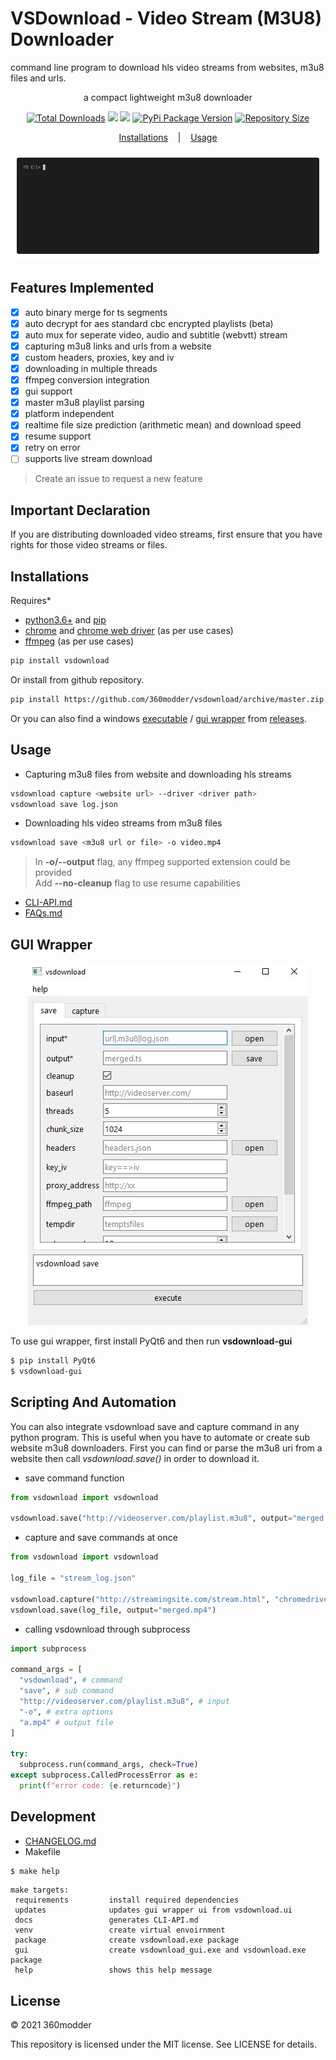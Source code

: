# VSDownload - Video Stream (M3U8) Downloader

command line program to download hls video streams from websites, m3u8 files and urls.

<p align="center">
  a compact lightweight m3u8 downloader
</p>

<p align="center">
  <a href="https://pypi.org/project/vsdownload/"><img src="https://pepy.tech/badge/vsdownload" alt="Total Downloads"></a>
  <a href="https://www.python.org/downloads/" title="Python Version"><img src="https://img.shields.io/badge/python-%3E=_3.6-green.svg"></a>
  <a href="LICENSE" title="License: MIT"><img src="https://img.shields.io/badge/License-MIT-blue.svg"></a>
  <a href="https://pypi.org/project/vsdownload/"><img src="https://badge.fury.io/py/vsdownload.svg" alt="PyPi Package Version"></a>
  <a href="https://github.com/360modder/vsdownload"><img src="https://img.shields.io/github/repo-size/360modder/vsdownload.svg" alt="Repository Size"></a>
</p>

<p align="center">
  <a href="#Installations">Installations</a>
  &nbsp;&nbsp;&nbsp;|&nbsp;&nbsp;&nbsp;
  <a href="#Usage">Usage</a>
</p>

<p align="center">
  <img src="https://raw.githubusercontent.com/360modder/vsdownload/master/images/vsdownload.gif">
</p>

## Features Implemented

- [x] auto binary merge for ts segments
- [x] auto decrypt for aes standard cbc encrypted playlists (beta)
- [x] auto mux for seperate video, audio and subtitle (webvtt) stream
- [x] capturing m3u8 links and urls from a website
- [x] custom headers, proxies, key and iv
- [x] downloading in multiple threads
- [x] ffmpeg conversion integration
- [x] gui support
- [x] master m3u8 playlist parsing
- [x] platform independent
- [x] realtime file size prediction (arithmetic mean) and download speed
- [x] resume support
- [x] retry on error
- [ ] supports live stream download

> Create an issue to request a new feature

## Important Declaration

If you are distributing downloaded video streams, first ensure that you have rights for those video streams or files.

## Installations

Requires*

- [python3.6+](https://www.python.org/downloads/) and [pip](https://pip.pypa.io/en/stable/installation/)
- [chrome](https://www.google.com/chrome/) and [chrome web driver](https://chromedriver.chromium.org/downloads) (as per use cases)
- [ffmpeg](https://www.ffmpeg.org/download.html) (as per use cases)

```bash
pip install vsdownload
```

Or install from github repository.

```bash
pip install https://github.com/360modder/vsdownload/archive/master.zip
```

Or you can also find a windows [executable](https://github.com/360modder/vsdownload/releases/download/v1.1.02/vsdownload.exe) / [gui wrapper](https://github.com/360modder/vsdownload/releases/download/v1.1.02/vsdownload_gui.zip) from [releases](https://github.com/360modder/vsdownload/releases).

## Usage

- Capturing m3u8 files from website and downloading hls streams

```bash
vsdownload capture <website url> --driver <driver path>
vsdownload save log.json
```

- Downloading hls video streams from m3u8 files

```bash
vsdownload save <m3u8 url or file> -o video.mp4
```

> In **-o/--output** flag, any ffmpeg supported extension could be provided <br> Add **--no-cleanup** flag to use resume capabilities

- [CLI-API.md](docs/CLI-API.md)
- [FAQs.md](docs/FAQs.md)

## GUI Wrapper

<p align="center">
  <img src="https://raw.githubusercontent.com/360modder/vsdownload/master/images/gui_wrapper.jpg">
</p>

To use gui wrapper, first install PyQt6 and then run **vsdownload-gui**

```bash
$ pip install PyQt6
$ vsdownload-gui
```

## Scripting And Automation

You can also integrate vsdownload save and capture command in any python program. This is useful when you have to automate or create sub website m3u8 downloaders. First you can find or parse the m3u8 uri from a website then call *vsdownload.save()* in order to download it.

- save command function

```python
from vsdownload import vsdownload

vsdownload.save("http://videoserver.com/playlist.m3u8", output="merged.mp4")
```

- capture and save commands at once

```python
from vsdownload import vsdownload

log_file = "stream_log.json"

vsdownload.capture("http://streamingsite.com/stream.html", "chromedriver.exe", output=log_file)
vsdownload.save(log_file, output="merged.mp4")
```

- calling vsdownload through subprocess

```python
import subprocess

command_args = [
  "vsdownload", # command
  "save", # sub command
  "http://videoserver.com/playlist.m3u8", # input
  "-o", # extra options
  "a.mp4" # output file
]

try:
  subprocess.run(command_args, check=True)
except subprocess.CalledProcessError as e:
  print(f"error code: {e.returncode}")
```

## Development

- [CHANGELOG.md](CHANGELOG.md)
- Makefile

```bash
$ make help
```

```
make targets:
 requirements         install required dependencies
 updates              updates gui wrapper ui from vsdownload.ui
 docs                 generates CLI-API.md
 venv                 create virtual envoirnment
 package              create vsdownload.exe package
 gui                  create vsdownload_gui.exe and vsdownload.exe package
 help                 shows this help message
```

## License

© 2021 360modder

This repository is licensed under the MIT license. See LICENSE for details.
